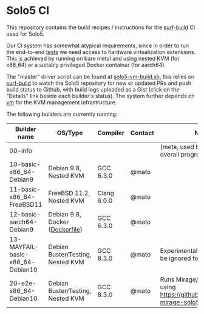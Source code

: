 # Solo5 CI

This repository contains the build recipes / instructions for the
[surf-build](https://github.com/surf-build/surf) CI used for Solo5.

Our CI system has somewhat atypical requirements, since in order to run the
end-to-end [tests](https://github.com/Solo5/solo5/tree/master/tests) we need
access to hardware virtualization extensions. This is achieved by running on
bare metal and using nested KVM (for x86\_64) or a suitably privileged Docker
container (for aarch64).

The "master" driver script can be found at
[solo5-vm-build.sh](scripts/solo5-vm-build.sh), this relies on
[surf-build](https://github.com/surf-build/surf) to watch the Solo5 repository
for new or updated PRs and push build status to Github, with build logs
uploaded as a Gist (click on the "Details" link beside each builder's status).
The system further depends on [vm](https://github.com/roburio/vm) for the KVM
management infrastructure.

The following builders are currently running:

| Builder name                  | OS/Type | Compiler | Contact | Notes |
| ------------                  | ------- | -------- | ------- | ----- |
| 00-info                       |         |          |         | (meta, used by CI system for overall progress)
| 10-basic-x86\_64-Debian9      | Debian 9.8, Nested KVM | GCC 6.3.0 | @mato | |
| 11-basic-x86\_64-FreeBSD11    | FreeBSD 11.2, Nested KVM | Clang 6.0.0 | @mato | |
| 12-basic-aarch64-Debian9      | Debian 9.8, Docker ([Dockerfile](any-Debian9-gcc630/Dockerfile)) | GCC 6.3.0 | @mato | |
| 13-MAYFAIL-basic-x86\_64-Debian10      | Debian Buster/Testing, Nested KVM | GCC 8.3.0 | @mato | Experimental, failures should be ignored for now |
| 20-e2e-x86\_64-Debian10       | Debian Buster/Testing, Nested KVM | GCC 8.3.0 | @mato | Runs Mirage/Solo5 E2E tests using https://github.com/mato/e2e-mirage-solo5/
